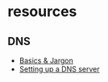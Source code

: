 # resources

## DNS
* [Basics & Jargon](https://www.digitalocean.com/community/tutorials/an-introduction-to-dns-terminology-components-and-concepts#zone-files)
* [Setting up a DNS server](https://www.digitalocean.com/community/tutorials/how-to-configure-bind-as-a-private-network-dns-server-on-centos-7#configure-primary-dns-server)
